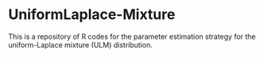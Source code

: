 # UniformLaplace-Mixture
This is a repository of R codes for the parameter estimation strategy for the uniform-Laplace mixture (ULM) distribution.
